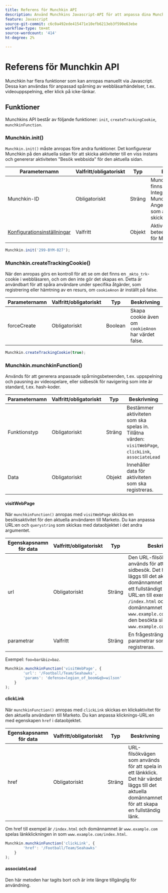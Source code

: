 ```yaml
---
title: Referens för Munchkin API
description: Använd Munchkins Javascript-API för att anpassa dina Munchkin-data.
feature: Javascript
source-git-commit: c6c0a492ede415471e10efb6213eb3f590e63ebe
workflow-type: tm+mt
source-wordcount: '414'
ht-degree: 2%

---
```



# Referens för Munchkin API

Munchkin har flera funktioner som kan anropas manuellt via Javascript. Dessa kan användas för anpassad spårning av webbläsarhändelser, t.ex. videouppspelning, eller klick på icke-länkar.

## Funktioner

Munchkins API består av följande funktioner: `init`, `createTrackingCookie`, `munchkinFunction`.

### Munchkin.init()

`Munchkin.init()` måste anropas före andra funktioner. Det konfigurerar Munchkin på den aktuella sidan för att skicka aktiviteter till en viss instans och genererar aktiviteten &quot;Besök webbsida&quot; för den aktuella sidan.

| Parameternamn | Valfritt/obligatoriskt | Typ | Beskrivning |
| --- | --- | --- | --- |
| Munchkin-ID | Obligatoriskt | Sträng | Munchkins konto-ID finns under Admin > Integration > Munchkin-menyn. Anger målinstansen som aktiviteter ska skickas till. |
| [Konfigurationsinställningar](configuration.md) | Valfritt | Objekt | Aktiverar alternativa beteendeinställningar för Munchkin. |

```javascript
Munchkin.init('299-BYM-827');
```

### Munchkin.createTrackingCookie()

När den anropas görs en kontroll för att se om det finns en `_mkto_trk`-cookie i webbläsaren, och om den inte gör det skapas en. Detta är användbart för att spåra användare under specifika åtgärder, som registrering eller hämtning av en resurs, om `cookieAnon` är inställt på false.

| Parameternamn | Valfritt/obligatoriskt | Typ | Beskrivning |
| --- | --- | --- | --- |
| forceCreate | Obligatoriskt | Boolean | Skapa cookie även om `cookieAnon` har värdet false. |


```javascript
Munchkin.createTrackingCookie(true);
```

### Munchkin.munchkinFunction()

Används för att generera anpassade spårningsbeteenden, t.ex. uppspelning och pausning av videospelare, eller sidbesök för navigering som inte är standard, t.ex. hash-koder.

| Parameternamn | Valfritt/obligatoriskt | Typ | Beskrivning |
| --- | --- | --- | --- |
| Funktionstyp | Obligatoriskt | Sträng | Bestämmer aktiviteten som ska spelas in. Tillåtna värden: `visitWebPage`, `clickLink`, `associateLead` |
| Data | Obligatoriskt | Objekt | Innehåller data för aktiviteten som ska registreras. |

#### visitWebPage

När `munchkinFunction()` anropas med `visitWebPage` skickas en besöksaktivitet för den aktuella användaren till Marketo. Du kan anpassa URL:en och `querystring` som skickas med dataobjektet i det andra argumentet.

| Egenskapsnamn för data | Valfritt/obligatoriskt | Typ | Beskrivning |
| --- | --- | --- | --- |
| url | Obligatoriskt | Sträng | Den URL-filsökväg som används för att registrera ett sidbesök.  Det här värdet läggs till det aktuella domännamnet för att skapa ett fullständigt sidnamn. Om URL:en till exempel är `/index.html` och domännamnet är `www.example.com` registreras den besökta sidan som `www.example.com/index.html`. |
| parametrar | Valfritt | Sträng | En frågesträng med de parametrar som ska registreras. |

Exempel: `foo=bar&biz=baz`.

```javascript
Munchkin.munchkinFunction('visitWebPage', {
        'url': '/Football/Team/Seahawks',
        'params': 'defense=legion_of_boom&qb=wilson'
    }
);
```

#### clickLink

När `munchkinFunction()` anropas med `clickLink` skickas en klickaktivitet för den aktuella användaren till Marketo. Du kan anpassa klicknings-URL:en med egenskapen `href` i dataobjektet.

| Egenskapsnamn för data | Valfritt/obligatoriskt | Typ | Beskrivning |
| --- | --- | --- | --- |
| href | Obligatoriskt | Sträng | URL-filsökvägen som används för att spela in ett länkklick. Det här värdet läggs till det aktuella domännamnet för att skapa en fullständig länk. |

Om href till exempel är `/index.html` och domännamnet är `www.example.com` spelas länkklickningen in som `www.example.com/index.html`.

```javascript
Munchkin.munchkinFunction('clickLink', {
        'href': '/Football/Team/Seahawks'
    }
);
```

#### associateLead

Den här metoden har tagits bort och är inte längre tillgänglig för användning.
